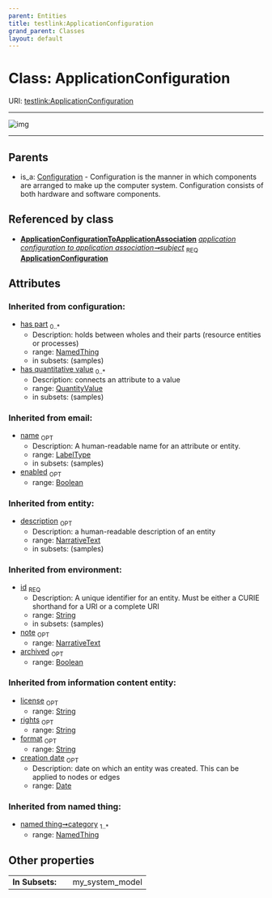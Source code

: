 ```yaml
---
parent: Entities
title: testlink:ApplicationConfiguration
grand_parent: Classes
layout: default
---
```


# Class: ApplicationConfiguration




URI: [testlink:ApplicationConfiguration](https://w3id.org/testlink/vocab/ApplicationConfiguration)


---

![img](http://yuml.me/diagram/nofunky;dir:TB/class/[QuantityValue],[NamedThing],[Configuration],[ApplicationConfigurationToApplicationAssociation],[ApplicationConfigurationToApplicationAssociation]-%20subject%201..1%3E[ApplicationConfiguration%7Cversion(i):string%20%3F;license(i):string%20%3F;rights(i):string%20%3F;format(i):string%20%3F;creation_date(i):date%20%3F;id(i):string;name(i):label_type%20%3F;enabled(i):boolean%20%3F;archived(i):boolean%20%3F;description(i):narrative_text%20%3F;note(i):narrative_text%20%3F],[Configuration]%5E-[ApplicationConfiguration])

---


## Parents

 *  is_a: [Configuration](Configuration.md) - Configuration is the manner in which components are arranged to make up the computer system. Configuration consists of both hardware and software components.

## Referenced by class

 *  **[ApplicationConfigurationToApplicationAssociation](ApplicationConfigurationToApplicationAssociation.md)** *[application configuration to application association➞subject](application_configuration_to_application_association_subject.md)*  <sub>REQ</sub>  **[ApplicationConfiguration](ApplicationConfiguration.md)**

## Attributes


### Inherited from configuration:

 * [has part](has_part.md)  <sub>0..*</sub>
    * Description: holds between wholes and their parts (resource entities or processes)
    * range: [NamedThing](NamedThing.md)
    * in subsets: (samples)
 * [has quantitative value](has_quantitative_value.md)  <sub>0..*</sub>
    * Description: connects an attribute to a value
    * range: [QuantityValue](QuantityValue.md)
    * in subsets: (samples)

### Inherited from email:

 * [name](name.md)  <sub>OPT</sub>
    * Description: A human-readable name for an attribute or entity.
    * range: [LabelType](types/LabelType.md)
    * in subsets: (samples)
 * [enabled](enabled.md)  <sub>OPT</sub>
    * range: [Boolean](types/Boolean.md)

### Inherited from entity:

 * [description](description.md)  <sub>OPT</sub>
    * Description: a human-readable description of an entity
    * range: [NarrativeText](types/NarrativeText.md)
    * in subsets: (samples)

### Inherited from environment:

 * [id](id.md)  <sub>REQ</sub>
    * Description: A unique identifier for an entity. Must be either a CURIE shorthand for a URI or a complete URI
    * range: [String](types/String.md)
    * in subsets: (samples)
 * [note](note.md)  <sub>OPT</sub>
    * range: [NarrativeText](types/NarrativeText.md)
 * [archived](archived.md)  <sub>OPT</sub>
    * range: [Boolean](types/Boolean.md)

### Inherited from information content entity:

 * [license](license.md)  <sub>OPT</sub>
    * range: [String](types/String.md)
 * [rights](rights.md)  <sub>OPT</sub>
    * range: [String](types/String.md)
 * [format](format.md)  <sub>OPT</sub>
    * range: [String](types/String.md)
 * [creation date](creation_date.md)  <sub>OPT</sub>
    * Description: date on which an entity was created. This can be applied to nodes or edges
    * range: [Date](types/Date.md)

### Inherited from named thing:

 * [named thing➞category](named_thing_category.md)  <sub>1..*</sub>
    * range: [NamedThing](NamedThing.md)

## Other properties

|  |  |  |
| --- | --- | --- |
| **In Subsets:** | | my_system_model |

